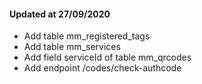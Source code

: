 #### Updated at 27/09/2020
  - Add table mm_registered_tags
  - Add table mm_services
  - Add field serviceId of table mm_qrcodes
  - Add endpoint /codes/check-authcode